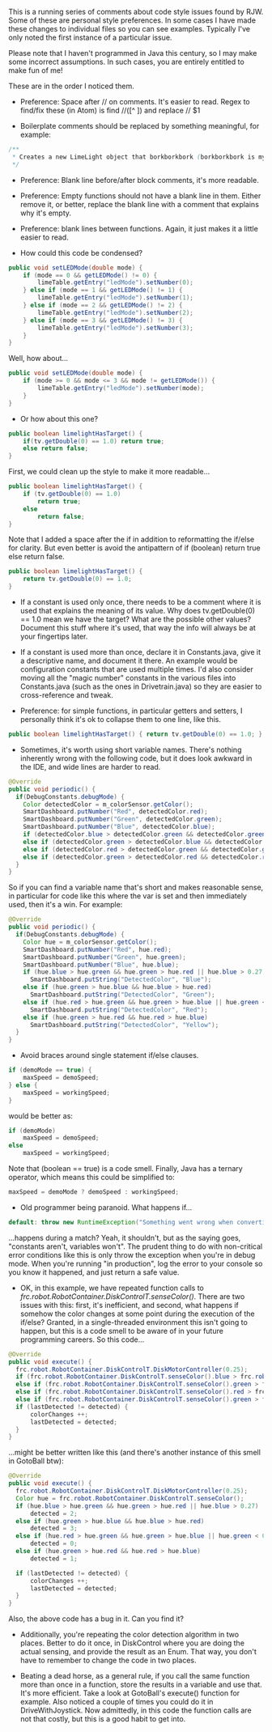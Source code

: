 This is a running series of comments about code style issues found by RJW. Some of these are personal style preferences. In some cases I have made these changes to individual files so you can see examples. Typically I've only noted the first instance of a particular issue.

Please note that I haven't programmed in Java this century, so I may make some incorrect assumptions. In such cases, you are entirely entitled to make fun of me!

These are in the order I noticed them.

* Preference: Space after // on comments. It's easier to read. Regex to find/fix these (in Atom) is find \/\/([^ ]) and replace // $1

* Boilerplate comments should be replaced by something meaningful, for example:
```java
/**
 * Creates a new LimeLight object that borkborkbork (borkborkbork is my personal lorem ipsum dolor sit amet)
 */
```

* Preference: Blank line before/after block comments, it's more readable.

* Preference: Empty functions should not have a blank line in them. Either remove it, or better, replace the blank line with a comment that explains why it's empty.

* Preference: blank lines between functions. Again, it just makes it a little easier to read.

* How could this code be condensed?
```java
public void setLEDMode(double mode) {
    if (mode == 0 && getLEDMode() != 0) {
        limeTable.getEntry("ledMode").setNumber(0);
    } else if (mode == 1 && getLEDMode() != 1) {
        limeTable.getEntry("ledMode").setNumber(1);
    } else if (mode == 2 && getLEDMode() != 2) {
        limeTable.getEntry("ledMode").setNumber(2);
    } else if (mode == 3 && getLEDMode() != 3) {
        limeTable.getEntry("ledMode").setNumber(3);
    }
}
```
Well, how about...
```java
public void setLEDMode(double mode) {
    if (mode >= 0 && mode <= 3 && mode != getLEDMode()) {
        limeTable.getEntry("ledMode").setNumber(mode);
    }
}
```

* Or how about this one?
```java
public boolean limelightHasTarget() {
    if(tv.getDouble(0) == 1.0) return true;
    else return false;
}
```
First, we could clean up the style to make it more readable...
```java
public boolean limelightHasTarget() {
    if (tv.getDouble(0) == 1.0)
        return true;
    else
        return false;
}
```
Note that I added a space after the if in addition to reformatting the if/else for clarity. But even better is avoid the antipattern of if (boolean) return true else return false.
```java
public boolean limelightHasTarget() {
    return tv.getDouble(0) == 1.0;
}
```

* If a constant is used only once, there needs to be a comment where it is used that explains the meaning of its value. Why does tv.getDouble(0) == 1.0 mean we have the target? What are the possible other values? Document this stuff where it's used, that way the info will always be at your fingertips later.

* If a constant is used more than once, declare it in Constants.java, give it a descriptive name, and document it there. An example would be configuration constants that are used multiple times. I'd also consider moving all the "magic number" constants in the various files into Constants.java (such as the ones in Drivetrain.java) so they are easier to cross-reference and tweak.

* Preference: for simple functions, in particular getters and setters, I personally think it's ok to collapse them to one line, like this.
```java
public boolean limelightHasTarget() { return tv.getDouble(0) == 1.0; }
```

* Sometimes, it's worth using short variable names. There's nothing inherently wrong with the following code, but it does look awkward in the IDE, and wide lines are harder to read.
```java
@Override
public void periodic() {
  if(DebugConstants.debugMode) {
    Color detectedColor = m_colorSensor.getColor();
    SmartDashboard.putNumber("Red", detectedColor.red);
    SmartDashboard.putNumber("Green", detectedColor.green);
    SmartDashboard.putNumber("Blue", detectedColor.blue);
    if (detectedColor.blue > detectedColor.green && detectedColor.green > detectedColor.red || detectedColor.blue > 0.27) SmartDashboard.putString("DetectedColor", "Blue");
    else if (detectedColor.green > detectedColor.blue && detectedColor.blue > detectedColor.red) SmartDashboard.putString("DetectedColor", "Green");
    else if (detectedColor.red > detectedColor.green && detectedColor.green > detectedColor.blue || detectedColor.green < 0.5) SmartDashboard.putString("DetectedColor", "Red");
    else if (detectedColor.green > detectedColor.red && detectedColor.red > detectedColor.blue) SmartDashboard.putString("DetectedColor", "Yellow");
  }
}
```
So if you can find a variable name that's short and makes reasonable sense, in particular for code like this where the var is set and then immediately used, then it's a win. For example:
```java
@Override
public void periodic() {
  if(DebugConstants.debugMode) {
    Color hue = m_colorSensor.getColor();
    SmartDashboard.putNumber("Red", hue.red);
    SmartDashboard.putNumber("Green", hue.green);
    SmartDashboard.putNumber("Blue", hue.blue);
    if (hue.blue > hue.green && hue.green > hue.red || hue.blue > 0.27)
      SmartDashboard.putString("DetectedColor", "Blue");
    else if (hue.green > hue.blue && hue.blue > hue.red)
      SmartDashboard.putString("DetectedColor", "Green");
    else if (hue.red > hue.green && hue.green > hue.blue || hue.green < 0.5)
      SmartDashboard.putString("DetectedColor", "Red");
    else if (hue.green > hue.red && hue.red > hue.blue)
      SmartDashboard.putString("DetectedColor", "Yellow");
  }
}
```

* Avoid braces around single statement if/else clauses.
```java
if (demoMode == true) {
    maxSpeed = demoSpeed;
} else {
    maxSpeed = workingSpeed;
}
```
would be better as:
```java
if (demoMode)
    maxSpeed = demoSpeed;
else
    maxSpeed = workingSpeed;
```
Note that (boolean == true) is a code smell. Finally, Java has a ternary operator, which means this could be simplified to:
```java
maxSpeed = demoMode ? demoSpeed : workingSpeed;
```

* Old programmer being paranoid. What happens if...
```java
default: throw new RuntimeException("Something went wrong when converting from HSV to RGB. Input was " + hue + ", " + saturation + ", " + value);
```
...happens during a match? Yeah, it shouldn't, but as the saying goes, "constants aren't, variables won't". The prudent thing to do with non-critical error conditions like this is only throw the exception when you're in debug mode. When you're running "in production", log the error to your console so you know it happened, and just return a safe value.

* OK, in this example, we have repeated function calls to *frc.robot.RobotContainer.DiskControlT.senseColor()*. There are two issues with this: first, it's inefficient, and second, what happens if somehow the color changes at some point during the execution of the if/else? Granted, in a single-threaded environment this isn't going to happen, but this is a code smell to be aware of in your future programming careers. So this code...
```java
@Override
public void execute() {
  frc.robot.RobotContainer.DiskControlT.DiskMotorController(0.25);
  if (frc.robot.RobotContainer.DiskControlT.senseColor().blue > frc.robot.RobotContainer.DiskControlT.senseColor().green && frc.robot.RobotContainer.DiskControlT.senseColor().green > frc.robot.RobotContainer.DiskControlT.senseColor().red || frc.robot.RobotContainer.DiskControlT.senseColor().blue > 0.27) detected =2;
  else if (frc.robot.RobotContainer.DiskControlT.senseColor().green > frc.robot.RobotContainer.DiskControlT.senseColor().blue && frc.robot.RobotContainer.DiskControlT.senseColor().blue > frc.robot.RobotContainer.DiskControlT.senseColor().red) detected = 3;
  else if (frc.robot.RobotContainer.DiskControlT.senseColor().red > frc.robot.RobotContainer.DiskControlT.senseColor().green && frc.robot.RobotContainer.DiskControlT.senseColor().green > frc.robot.RobotContainer.DiskControlT.senseColor().blue || frc.robot.RobotContainer.DiskControlT.senseColor().green < 0.5) detected = 0;
  else if (frc.robot.RobotContainer.DiskControlT.senseColor().green > frc.robot.RobotContainer.DiskControlT.senseColor().red && frc.robot.RobotContainer.DiskControlT.senseColor().red > frc.robot.RobotContainer.DiskControlT.senseColor().blue) detected = 1;
  if (lastDetected != detected) {
      colorChanges ++;
      lastDetected = detected;
  }
}
```
...might be better written like this (and there's another instance of this smell in GotoBall btw):
```java
@Override
public void execute() {
  frc.robot.RobotContainer.DiskControlT.DiskMotorController(0.25);
  Color hue = frc.robot.RobotContainer.DiskControlT.senseColor();
  if (hue.blue > hue.green && hue.green > hue.red || hue.blue > 0.27)
      detected = 2;
  else if (hue.green > hue.blue && hue.blue > hue.red)
      detected = 3;
  else if (hue.red > hue.green && hue.green > hue.blue || hue.green < 0.5)
      detected = 0;
  else if (hue.green > hue.red && hue.red > hue.blue)
      detected = 1;

  if (lastDetected != detected) {
      colorChanges ++;
      lastDetected = detected;
  }
}
```
Also, the above code has a bug in it. Can you find it?

* Additionally, you're repeating the color detection algorithm in two places. Better to do it once, in DiskControl where you are doing the actual sensing, and provide the result as an Enum. That way, you don't have to remember to change the code in two places.

* Beating a dead horse, as a general rule, if you call the same function more than once in a function, store the results in a variable and use that. It's more efficient. Take a look at GotoBall's execute() function for example. Also noticed a couple of times you could do it in DriveWithJoystick. Now admittedly, in this code the function calls are not that costly, but this is a good habit to get into.
